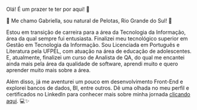 
Olá! É um prazer te ter por aqui! 🙂
 
👋 Me chamo Gabriella, sou natural de Pelotas, Rio Grande do Sul! 🧉

Estou em transição de carreira para a área da Tecnologia da Informação, área da qual sempre fui entusiasta. Finalizei meu tecnológico superior em Gestão em Tecnologia da Informação. 
Sou Licenciada em Português e Literatura pela UFPEL, com atuação na área de educação de adolescentes. 
E, atualmente, finalizei um curso de Analista de QA, do qual me encantei ainda mais pela área da qualidade de software, aprendi muito e quero aprender muito mais sobre a área. 


Além disso, já me aventurei um pouco em desenvolvimento Front-End e explorei bancos de dados, BI, entre outros. 
Dê uma olhada no meu perfil e certificados no LinkedIn para conhecer mais sobre minha jornada [clicando aqui](https://www.linkedin.com/in/gabriellabraz/). 💻✨


